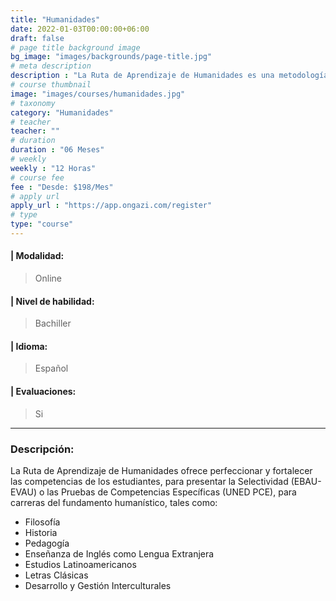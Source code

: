```yaml
---
title: "Humanidades"
date: 2022-01-03T00:00:00+06:00
draft: false
# page title background image
bg_image: "images/backgrounds/page-title.jpg"
# meta description
description : "La Ruta de Aprendizaje de Humanidades es una metodología de capacitación de carácter virtual, elaborada tanto para estudiantes españoles, como estudiantes extranjeros (procedentes de un sistema educativo distinto al español). Esta ruta contempla espacios de intercambio y análisis durante el proceso de formación de los alumnos."
# course thumbnail
image: "images/courses/humanidades.jpg"
# taxonomy
category: "Humanidades"
# teacher
teacher: ""
# duration
duration : "06 Meses"
# weekly
weekly : "12 Horas"
# course fee
fee : "Desde: $198/Mes"
# apply url
apply_url : "https://app.ongazi.com/register"
# type
type: "course"
---
```


#### | Modalidad: 
> Online
#### | Nivel de habilidad:
> Bachiller
#### | Idioma:
> Español
#### | Evaluaciones:
> Si

-------------
### Descripción:

La Ruta de Aprendizaje de Humanidades ofrece perfeccionar y fortalecer las competencias de los estudiantes, para presentar la Selectividad (EBAU-EVAU) o las Pruebas de Competencias Específicas (UNED PCE), para carreras del fundamento humanístico, tales como:

* Filosofía
* Historia
* Pedagogía
* Enseñanza de Inglés como Lengua Extranjera
* Estudios Latinoamericanos
* Letras Clásicas
* Desarrollo y Gestión Interculturales